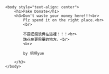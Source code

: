 <!DOCTYPE html>
<html>
	<head><title>FakeDonate</title></head>
    
	<body style="text-align: center">
		<h1>Fake Donate</h1>
        <h3>Don't waste your money here!!!<br>
            Plz spend it on the right place.<br>
            <br>
            
            不要把錢浪費在這裡！！！<br>
            請花在更需要的地方。<br>
            <br>
            
            by 玥玥yue
        
        </h3>
	</body>
</html>
